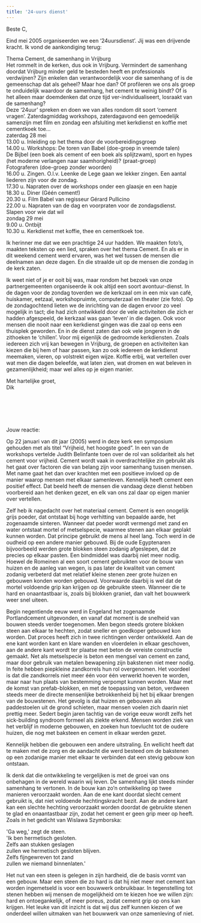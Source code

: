 ```yaml
---
title: '24-uurs dienst'
---
```


Beste C,

Eind mei 2005 organiseerden we een ‘24uursdienst’. Jij was een drijvende kracht. Ik vond de aankondiging terug:

Thema Cement, de samenhang in Vrijburg<br />
Het rommelt in de kerken, dus ook in Vrijburg. Vermindert de samenhang doordat Vrijburg minder geld te besteden heeft en professionals verdwijnen? Zijn enkelen dan verantwoordelijk voor die samenhang of is de gemeenschap dat als geheel? Maar hoe dan? Of profileren we ons als groep te onduidelijk waardoor de samenhang, het cement te weinig bindt? Of is het alleen maar doemdenken dat onze tijd ver-individualiseert, losraakt van de samenhang?<br />
Deze ‘24uur’ spreken en doen we van alles rondom dit soort ‘cement vragen’. Zaterdagmiddag workshops, zaterdagavond een gemoedelijk samenzijn met film en zondag een afsluiting met kerkdienst en koffie met cementkoek toe...<br />
zaterdag 28 mei<br />
13.00 u. Inleiding op het thema door de voorbereidingsgroep<br />
14.00 u. Workshops: 	De toren van Babel (doe-groep in vreemde talen)<br />
			De Bijbel (een boek als cement of een boek als splijtzwam), sport en hypes<br />
 			(het moderne verlangen naar saamhorigheid)? (praat-groep)<br />
			Fotograferen (doe-groep zonder woorden)<br />
16.00 u. Zingen. O.l.v. Leenke de Lege gaan we lekker zingen. Een aantal liederen zijn voor de zondag.<br />
17.30 u. Napraten over de workshops onder een glaasje en een hapje<br />
18.30 u. Diner (Géén cement!)<br />
20.30 u. Film Babel van regisseur Gérard Pullicino<br />
22.00 u. Napraten van de dag en voorpraten voor de zondagsdienst.<br />
 	 Slapen voor wie dat wil<br />
zondag 29 mei<br />
9.00 u.   Ontbijt<br />
10.30 u. Kerkdienst met koffie, thee en cementkoek toe.

Ik herinner me dat we een prachtige 24 uur hadden. We maakten foto’s, maakten teksten op een lied, spraken over het thema Cement. En als er in dit weekend cement werd ervaren, was het wel tussen de mensen die deelnamen aan deze dagen. En die straalde uit op de mensen die zondag in de kerk zaten. 

Ik weet niet of je er ooit bij was, maar rondom het bezoek van onze partnergemeenten organiseerde ik ook altijd een soort avontuur-dienst. In de dagen voor de zondag toverden we de kerkzaal om in een mix van café, huiskamer, eetzaal, workshopruimte, computerzaal en theater (zie foto). Op de zondagochtend lieten we de inrichting van de dagen ervoor zo veel mogelijk in tact; die had zich ontwikkeld door de vele activiteiten die zich er hadden afgespeeld, de kerkzaal was gaan ‘leven’ in die dagen. Ook voor mensen die nooit naar een kerkdienst gingen was die zaal op eens een thuisplek geworden. En in de dienst zaten dan ook vele jongeren in de zithoeken te ‘chillen’. Voor mij eigenlijk de gedroomde kerkdiensten. Zoals iedereen zich vrij kan bewegen in Vrijburg, de groepen en activiteiten kan kiezen die bij hem of haar passen, kan zo ook iedereen de kerkdienst meemaken, vieren, op volstrekt eigen wijze. Koffie erbij, wat vertellen over wat men die dagen beleefde, wat laten zien, wat dromen en wat beleven in gezamenlijkheid; maar wel alles op je eigen manier.

Met hartelijke groet,<br />
Dik

<br />
<br />
<br />
<br />

Jouw reactie:

Op 22 januari van dit jaar (2005) werd in deze kerk een symposium gehouden met als titel “Vrijheid, het hoogste goed”. In een van de workshops vertelde Judith Belinfante toen over de rol van solidariteit als het cement voor vrijheid. Cement wordt vaak in overdrachtelijke zin gebruikt als het gaat over factoren die van belang zijn voor samenhang tussen mensen. Met name gaat het dan over krachten met een positieve invloed op de manier waarop mensen met elkaar samenleven. Kennelijk heeft cement een positief effect. Dat beeld heeft de mensen die vandaag deze dienst hebben voorbereid aan het denken gezet, en elk van ons zal daar op eigen manier over vertellen. 

Zelf heb ik nagedacht over het materiaal cement. Cement is een onogelijk grijs poeder, dat ontstaat bij hoge verhitting van bepaalde aarde, het zogenaamde sinteren. Wanneer dat poeder wordt vermengd met zand en water ontstaat mortel of metselspecie, waarmee stenen aan elkaar geplakt kunnen worden. Dat principe gebruikt de mens al heel lang. Toch werd in de oudheid op een andere manier gebouwd. Bij de oude Egyptenaren bijvoorbeeld werden grote blokken steen zodanig afgeslepen, dat ze precies op elkaar pasten. Een bindmiddel was daarbij niet meer nodig. Hoewel de Romeinen al een soort cement gebruikten voor de bouw van huizen en de aanleg van wegen, is pas later de kwaliteit van cement zodanig verbeterd dat met relatief kleine stenen zeer grote huizen en gebouwen konden worden gebouwd. Voorwaarde daarbij is wel dat de mortel voldoende grip kan krijgen op de gebruikte steen. Wanneer die te hard en onaantastbaar is, zoals bij blokken graniet, dan valt het bouwwerk weer snel uiteen. 

Begin negentiende eeuw werd in Engeland het zogenaamde Portlandcement uitgevonden, en vanaf dat moment is de snelheid van bouwen steeds verder toegenomen. Men begon steeds grotere blokken steen aan elkaar te hechten, zodat sneller en goedkoper gebouwd kon worden. Dat proces heeft zich in twee richtingen verder ontwikkeld. Aan de ene kant worden kant en klare wanden en vloerdelen in elkaar geschoven, aan de andere kant wordt ter plaatse met beton de vereiste constructie gemaakt. Net als metselspecie is beton een mengsel van cement en zand, maar door gebruik van metalen bewapening zijn bakstenen niet meer nodig. In feite hebben piepkleine zandkorrels hun rol overgenomen. Het voordeel is dat die zandkorrels niet meer één voor één verwerkt hoeven te worden, maar naar hun plaats van bestemming verpompt kunnen worden.
Maar met de komst van prefab-blokken, en met de toepassing van beton, verdween steeds meer de directe mensenlijke betrokkenheid bij het bij elkaar brengen van de bouwstenen. Het gevolg is dat huizen en gebouwen als paddestoelen uit de grond schieten, maar mensen voelen zich daarin niet prettig meer. Sedert begin jaren tachtig van de vorige eeuw wordt zelfs het sick-building syndroom formeel als ziekte erkend. Mensen worden ziek van het verblijf in moderne gebouwen, en zoeken hun toevlucht tot de oudere huizen, die nog met baksteen en cement in elkaar werden gezet.

Kennelijk hebben die gebouwen een andere uitstraling. En wellicht heeft dat te maken met de zorg en de aandacht die werd besteed om de bakstenen op een zodanige manier met elkaar te verbinden dat een stevig gebouw kon ontstaan. 

Ik denk dat die ontwikkeling te vergelijken is met de groei van ons onbehagen in de wereld waarin wij leven. De samenhang lijkt steeds minder samenhang te vertonen. In de bouw kan zo’n ontwikkeling op twee manieren veroorzaakt worden. Aan de ene kant doordat slecht cement gebruikt is, dat niet voldoende hechtingskracht bezit. Aan de andere kant kan een slechte hechting veroorzaakt worden doordat de gebruikte stenen te glad en onaantastbaar zijn, zodat het cement er geen grip meer op heeft. Zoals in het gedicht van Wislawa Szymborska:

'Ga weg,' zegt de steen.<br />
'Ik ben hermetisch gesloten.<br />
Zelfs aan stukken geslagen<br />
zullen we hermetisch gesloten blijven. <br />
Zelfs fijngewreven tot zand<br />
zullen we niemand binnenlaten.'

Het nut van een steen is gelegen in zijn hardheid, die de basis vormt van een gebouw. Maar een steen die zo hard is dat hij niet meer met cement kan worden ingemetseld is voor een bouwwerk onbruikbaar.
In tegenstelling tot stenen hebben wij mensen de mogelijkheid om te kiezen hoe we willen zijn: hard en ontoegankelijk, of meer poreus, zodat cement grip op ons kan krijgen. Het leuke van dit inzicht is dat wij dus zelf kunnen kiezen of we onderdeel willen uitmaken van het bouwwerk van onze samenleving of niet.